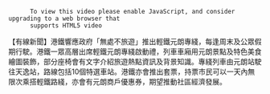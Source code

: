 
          To view this video please enable JavaScript, and consider upgrading to a web browser that
          supports HTML5 video
【有線新聞】港鐵響應政府「無處不旅遊」推出輕鐵元朗專綫，每逢周末及公眾假期行駛。港鐵一眾高層出席輕鐵元朗專綫啟動禮，列車車廂用元朗景點及特色美食繪圖裝飾，部分座椅會有文字介紹旅遊熱點資訊及背景知識。專綫列車由元朗站駛往天逸站，路線包括10個特選車站。港鐵亦會推出套票，持票市民可以一天內無限次乘搭輕鐵路綫，亦會有元朗商戶優惠券，期望推動社區經濟發展。